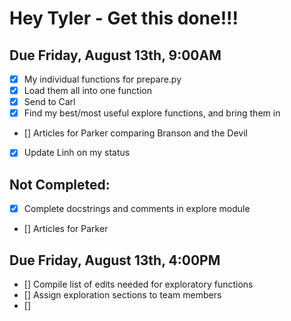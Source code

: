 # Hey Tyler - Get this done!!!

## Due Friday, August 13th, 9:00AM
- [x] My individual functions for prepare.py
- [x] Load them all into one function
- [x] Send to Carl
- [x] Find my best/most useful explore functions, and bring them in
- [] Articles for Parker comparing Branson and the Devil
- [x] Update Linh on my status

## Not Completed:
- [x] Complete docstrings and comments in explore module
- [] Articles for Parker

## Due Friday, August 13th, 4:00PM
- [] Compile list of edits needed for exploratory functions
- [] Assign exploration sections to team members
- [] 